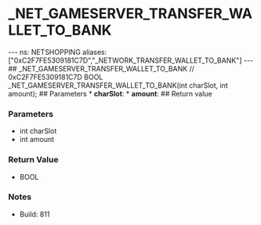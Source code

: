 # _NET_GAMESERVER_TRANSFER_WALLET_TO_BANK

--- ns: NETSHOPPING aliases: ["0xC2F7FE5309181C7D","_NETWORK_TRANSFER_WALLET_TO_BANK"] --- ## _NET_GAMESERVER_TRANSFER_WALLET_TO_BANK  // 0xC2F7FE5309181C7D BOOL _NET_GAMESERVER_TRANSFER_WALLET_TO_BANK(int charSlot, int amount);  ## Parameters * **charSlot**: * **amount**:  ## Return value

### Parameters
* int charSlot
* int amount

### Return Value
* BOOL

### Notes
* Build: 811

